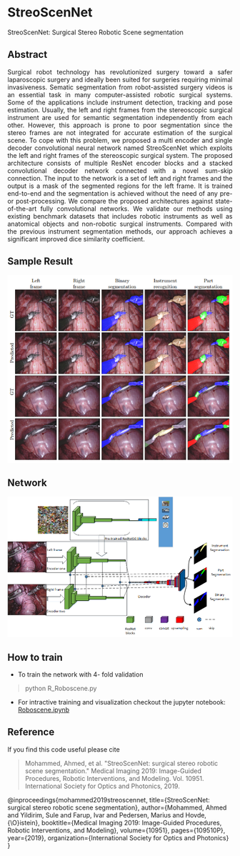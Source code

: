 # StreoScenNet
StreoScenNet: Surgical Stereo Robotic Scene segmentation
## Abstract
<p align="justify">
Surgical robot technology has revolutionized surgery toward a safer laparoscopic surgery and ideally been suited for surgeries requiring minimal invasiveness. Sematic segmentation from robot-assisted surgery videos is an essential task in many computer-assisted robotic surgical systems. Some of the applications include instrument detection, tracking and pose estimation. Usually, the left and right frames from the stereoscopic surgical instrument are used for semantic segmentation independently from each other. However, this approach is prone to poor segmentation since the stereo frames are not integrated for accurate estimation of the surgical scene. To cope with this problem, we proposed a multi encoder and single decoder convolutional neural network named StreoScenNet which exploits the left and right frames of the stereoscopic surgical system. The proposed architecture consists of multiple ResNet encoder blocks and a stacked convolutional decoder network connected with a novel sum-skip connection. The input to the network is a set of left and right frames and the output is a mask of the segmented regions for the left frame. It is trained end-to-end and the segmentation is achieved without the need of any pre- or post-processing. We compare the proposed architectures against state-of-the-art fully convolutional networks. We validate our methods using existing benchmark datasets that includes robotic instruments as well as anatomical objects and non-robotic surgical instruments. Compared with the previous instrument segmentation methods, our approach achieves a significant improved dice similarity coefficient.</p>

## Sample Result
![alt text](https://github.com/ahme0307/streoscene/blob/master/readme/image002.PNG)

## Network
![alt text](https://github.com/ahme0307/streoscene/blob/master/readme/fully2.png)

## How to train 
- To train the network with 4- fold validation 

> python R_Roboscene.py

- For intractive training and visualization checkout the jupyter notebook: <a href="https://github.com/ahme0307/streoscene/blob/master/Roboscene.ipynb">Roboscene.ipynb</a>  

## Reference
If you find this code useful please cite
>Mohammed, Ahmed, et al. "StreoScenNet: surgical stereo robotic scene segmentation." Medical Imaging 2019: Image-Guided Procedures, Robotic Interventions, and Modeling. Vol. 10951. International Society for Optics and Photonics, 2019.

@inproceedings{mohammed2019streoscennet,
  title={StreoScenNet: surgical stereo robotic scene segmentation},
  author={Mohammed, Ahmed and Yildirim, Sule and Farup, Ivar and Pedersen, Marius and Hovde, {\O}istein},
  booktitle={Medical Imaging 2019: Image-Guided Procedures, Robotic Interventions, and Modeling},
  volume={10951},
  pages={109510P},
  year={2019},
  organization={International Society for Optics and Photonics}
}
